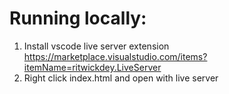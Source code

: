# Running locally:
1. Install vscode live server extension
    https://marketplace.visualstudio.com/items?itemName=ritwickdey.LiveServer
2. Right click index.html and open with live server